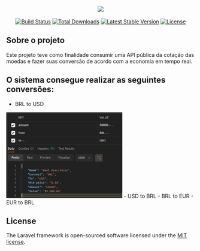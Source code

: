 <p align="center"><a href="https://laravel.com" target="_blank"><img src="https://raw.githubusercontent.com/laravel/art/master/logo-lockup/5%20SVG/2%20CMYK/1%20Full%20Color/laravel-logolockup-cmyk-red.svg" width="400"></a></p>

<p align="center">
<a href="https://travis-ci.org/laravel/framework"><img src="https://travis-ci.org/laravel/framework.svg" alt="Build Status"></a>
<a href="https://packagist.org/packages/laravel/framework"><img src="https://img.shields.io/packagist/dt/laravel/framework" alt="Total Downloads"></a>
<a href="https://packagist.org/packages/laravel/framework"><img src="https://img.shields.io/packagist/v/laravel/framework" alt="Latest Stable Version"></a>
<a href="https://packagist.org/packages/laravel/framework"><img src="https://img.shields.io/packagist/l/laravel/framework" alt="License"></a>
</p>

## Sobre o projeto

Este projeto teve como finalidade consumir uma API pública da cotação das moedas e fazer suas conversão de acordo com a economia em tempo real.

## O sistema consegue realizar as seguintes conversões:

- BRL to USD
<img src="https://github.com/ayranlouro/api-laravel-quotation/blob/main/images/brl-usd.PNG" width="310" height="229" />
- USD to BRL
- BRL to EUR
- EUR to BRL


## License

The Laravel framework is open-sourced software licensed under the [MIT license](https://opensource.org/licenses/MIT).
